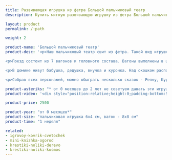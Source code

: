 ```yaml
---
title: Развивающая игрушка из фетра Большой пальчиковый театр
description: Купить мягкую развивающую игрушку из фетра Большой пальчиковый театр в магазине KiddyTrick

layout: product
permalink: /:path

weight: 2

product-name: 'Большой пальчиковый театр'
product-desc: '<p>Наш пальчиковый театр сшит из фетра. Такой вид игрушек помогает с развитием  воображения - детки от 3 лет уже могут придумывать свои истории и приключения, а  малышам помладше будет интересно наблюдать за яркими пальчиковыми зверятами.  С такими игрушками можно отвлечь кроху от неприятных ощущений на приеме у врача, или привлечь внимание на фотосессии.</p>

<p>Поезд состоит из 7 вагонов и головного состава. Вагоны выполнены в цветах радуги. На каждом нашита определенная еда для зверей - можно поиграть в “кто что ест”. Вагоны соединяются различными застежками - пуговка, фастекс, кнопка, магнит, липучка, шнуровка и ремешок.</p>

<p>В домике живут бабушка, дедушка, внучка и курочка. Над окошком расположилась полочка с бабушкиными запасами вкусностей.</p>

<p>Собрав всех персонажей, можно обыграть несколько сказок - Репку, Курочку Рябу, Теремок, Звери в яме, Колобок и другие. Нужно лишь добавить чуточку фантазии, узнать с малышом, каких деталей и героев не хватает для той или иной сказки, и придумать вместе с ним решение.</p>'

product-asteriks: "* от 0 месяцев до 2 лет не советуем давать эти игрушки в руки ребенку, рекомендуем использовать только в целях привлечения внимания."
product-video: '<div style="position:relative;height:0;padding-bottom:56.25%"><iframe src="https://www.youtube.com/embed/jbVzDgZSyok?ecver=2" width="640" height="360" frameborder="0" style="position:absolute;width:100%;height:100%;left:0" allowfullscreen></iframe></div>'

product-price: 2500

product-year: "от 0 месяцев*"
product-size: "пальчиковая игрушка 6х4 см, вагон - 8х8 см"
product-time: "1 неделя"

related:
- igrovoy-kovrik-cvetochek
- mini-knizhka-ogorod
- krestiki-noliki-derevo
- krestiki-noliki-kosmos
---
```

	